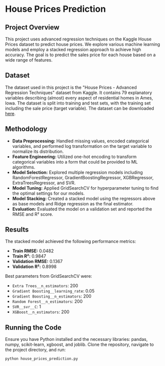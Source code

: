 # House Prices Prediction

## Project Overview
This project uses advanced regression techniques on the Kaggle House Prices dataset to predict house prices. We explore various machine learning models and employ a stacked regression approach to achieve high accuracy. The goal is to predict the sales price for each house based on a wide range of features.

## Dataset
The dataset used in this project is the "House Prices - Advanced Regression Techniques" dataset from Kaggle. It contains 79 explanatory variables describing (almost) every aspect of residential homes in Ames, Iowa. The dataset is split into training and test sets, with the training set including the sale price (target variable).
The dataset can be downloaded [here](https://www.kaggle.com/c/house-prices-advanced-regression-techniques).
## Methodology
- **Data Preprocessing:** Handled missing values, encoded categorical variables, and performed log transformation on the target variable to normalize its distribution.
- **Feature Engineering:** Utilized one-hot encoding to transform categorical variables into a form that could be provided to ML algorithms.
- **Model Selection:** Explored multiple regression models including RandomForestRegressor, GradientBoostingRegressor, XGBRegressor, ExtraTreesRegressor, and SVR.
- **Model Tuning:** Applied GridSearchCV for hyperparameter tuning to find the optimal settings for our models.
- **Model Stacking:** Created a stacked model using the regressors above as base models and Ridge regression as the final estimator.
- **Evaluation:** Evaluated the model on a validation set and reported the RMSE and R² score.

## Results
The stacked model achieved the following performance metrics:
- **Train RMSE:** 0.0482
- **Train R²:** 0.9847
- **Validation RMSE:** 0.1367
- **Validation R²:** 0.8998

Best parameters from GridSearchCV were:
- `Extra Trees__n_estimators`: 200
- `Gradient Boosting__learning_rate`: 0.05
- `Gradient Boosting__n_estimators`: 200
- `Random Forest__n_estimators`: 200
- `SVR__svr__C`: 1
- `XGBoost__n_estimators`: 200

## Running the Code
Ensure you have Python installed and the necessary libraries: pandas, numpy, scikit-learn, xgboost, and joblib. Clone the repository, navigate to the project directory, and run:

```bash
python house_prices_prediction.py
